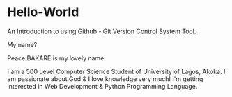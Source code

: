 # Hello-World

An Introduction to using Github - Git Version Control System Tool.


My name? 

Peace BAKARE is my lovely name

I am a 500 Level Computer Science Student of University of Lagos, Akoka.
I am passionate about God & I love knowledge very much!
I'm getting interested in Web Development & Python Programming Language.
